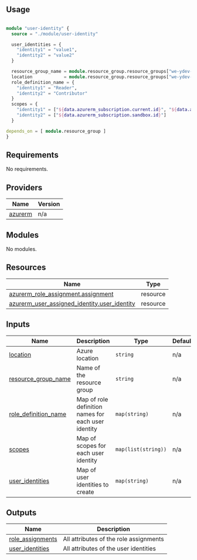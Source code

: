 ## Usage

```terraform

module "user-identity" {
  source = "./module/user-identity"

  user_identities = {
    "identity1" = "value1",
    "identity2" = "value2"
  }

  resource_group_name = module.resource_group.resource_groups["we-ydev-azus-opdx-arutzim-rg"].name
  location            = module.resource_group.resource_groups["we-ydev-azus-opdx-arutzim-rg"].location
  role_definition_name = {
    "identity1" = "Reader",
    "identity2" = "Contributor"
  }
  scopes = {
    "identity1" = ["${data.azurerm_subscription.current.id}", "${data.azurerm_subscription.sandbox.id}" ],
    "identity2" = ["${data.azurerm_subscription.sandbox.id}"]
  }

depends_on = [ module.resource_group ]
}
```

## Requirements

No requirements.

## Providers

| Name | Version |
|------|---------|
| <a name="provider_azurerm"></a> [azurerm](#provider\_azurerm) | n/a |

## Modules

No modules.

## Resources

| Name | Type |
|------|------|
| [azurerm_role_assignment.assignment](https://registry.terraform.io/providers/hashicorp/azurerm/latest/docs/resources/role_assignment) | resource |
| [azurerm_user_assigned_identity.user_identity](https://registry.terraform.io/providers/hashicorp/azurerm/latest/docs/resources/user_assigned_identity) | resource |

## Inputs

| Name | Description | Type | Default | Required |
|------|-------------|------|---------|:--------:|
| <a name="input_location"></a> [location](#input\_location) | Azure location | `string` | n/a | yes |
| <a name="input_resource_group_name"></a> [resource\_group\_name](#input\_resource\_group\_name) | Name of the resource group | `string` | n/a | yes |
| <a name="input_role_definition_name"></a> [role\_definition\_name](#input\_role\_definition\_name) | Map of role definition names for each user identity | `map(string)` | n/a | yes |
| <a name="input_scopes"></a> [scopes](#input\_scopes) | Map of scopes for each user identity | `map(list(string))` | n/a | yes |
| <a name="input_user_identities"></a> [user\_identities](#input\_user\_identities) | Map of user identities to create | `map(string)` | n/a | yes |

## Outputs

| Name | Description |
|------|-------------|
| <a name="output_role_assignments"></a> [role\_assignments](#output\_role\_assignments) | All attributes of the role assignments |
| <a name="output_user_identities"></a> [user\_identities](#output\_user\_identities) | All attributes of the user identities |
